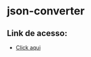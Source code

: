 # json-converter
## Link de acesso: 
- [Click aqui](https://ygor-evaldt-dev.github.io/json-converter/)
